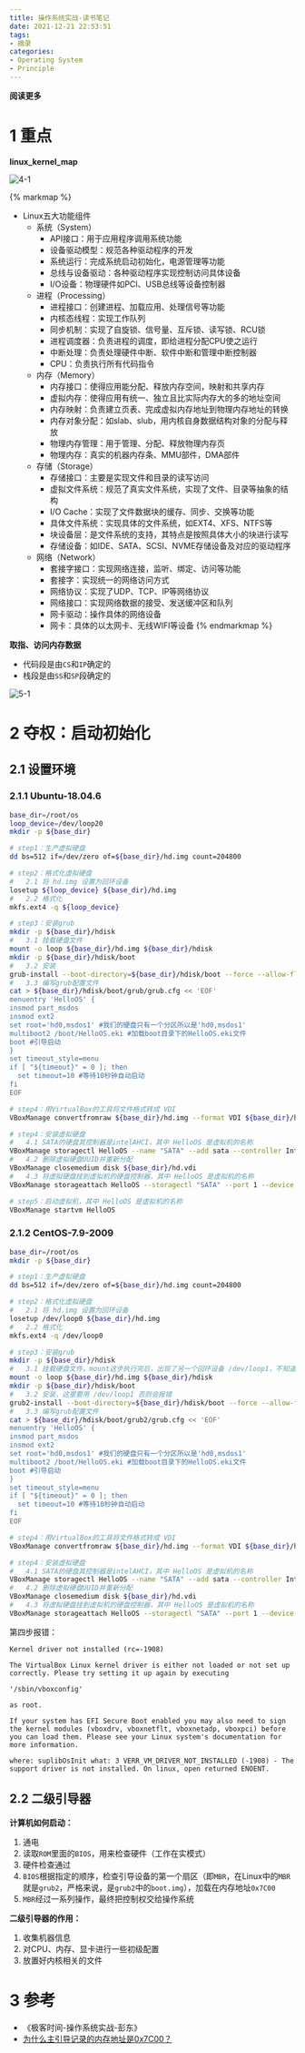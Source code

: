 ```yaml
---
title: 操作系统实战-读书笔记
date: 2021-12-21 22:53:51
tags: 
- 摘录
categories: 
- Operating System
- Principle
---
```


**阅读更多**

<!--more-->

# 1 重点

**linux_kernel_map**

![4-1](/images/操作系统实战-读书笔记/4-1.png)

{% markmap %}
- Linux五大功能组件
    - 系统（System）
        - API接口：用于应用程序调用系统功能
        - 设备驱动模型：规范各种驱动程序的开发
        - 系统运行：完成系统启动初始化，电源管理等功能
        - 总线与设备驱动：各种驱动程序实现控制访问具体设备
        - I/O设备：物理硬件如PCI、USB总线等设备控制器
    - 进程（Processing）
        - 进程接口：创建进程、加载应用、处理信号等功能
        - 内核态线程：实现工作队列
        - 同步机制：实现了自旋锁、信号量、互斥锁、读写锁、RCU锁
        - 进程调度器：负责进程的调度，即给进程分配CPU使之运行
        - 中断处理：负责处理硬件中断、软件中断和管理中断控制器
        - CPU：负责执行所有代码指令
    - 内存（Memory）
        - 内存接口：使得应用能分配、释放内存空间，映射和共享内存
        - 虚拟内存：使得应用有统一、独立且比实际内存大的多的地址空间
        - 内存映射：负责建立页表、完成虚拟内存地址到物理内存地址的转换
        - 内存对象分配：如slab、slub，用内核自身数据结构对象的分配与释放
        - 物理内存管理：用于管理、分配、释放物理内存页
        - 物理内存：真实的机器内存条、MMU部件，DMA部件
    - 存储（Storage）
        - 存储接口：主要是实现文件和目录的读写访问
        - 虚拟文件系统：规范了真实文件系统，实现了文件、目录等抽象的结构
        - I/O Cache：实现了文件数据块的缓存、同步、交换等功能
        - 具体文件系统：实现具体的文件系统，如EXT4、XFS、NTFS等
        - 块设备层：是文件系统的支持，其特点是按照具体大小的块进行读写
        - 存储设备：如IDE、SATA、SCSI、NVME存储设备及对应的驱动程序
    - 网络（Network）
        - 套接字接口：实现网络连接，监听、绑定、访问等功能
        - 套接字：实现统一的网络访问方式
        - 网络协议：实现了UDP、TCP、IP等网络协议
        - 网络接口：实现网络数据的接受、发送缓冲区和队列
        - 网卡驱动：操作具体的网络设备
        - 网卡：具体的以太网卡、无线WIFI等设备
{% endmarkmap %}

**取指、访问内存数据**

* 代码段是由`CS`和`IP`确定的
* 栈段是由`SS`和`SP`段确定的

![5-1](/images/操作系统实战-读书笔记/5-1.jpeg)

# 2 夺权：启动初始化

## 2.1 设置环境

### 2.1.1 Ubuntu-18.04.6

```sh
base_dir=/root/os
loop_device=/dev/loop20
mkdir -p ${base_dir}

# step1：生产虚拟硬盘
dd bs=512 if=/dev/zero of=${base_dir}/hd.img count=204800

# step2：格式化虚拟硬盘
#   2.1 将 hd.img 设置为回环设备
losetup ${loop_device} ${base_dir}/hd.img
#   2.2 格式化
mkfs.ext4 -q ${loop_device}

# step3：安装grub
mkdir -p ${base_dir}/hdisk
#   3.1 挂载硬盘文件
mount -o loop ${base_dir}/hd.img ${base_dir}/hdisk
mkdir -p ${base_dir}/hdisk/boot
#   3.2 安装
grub-install --boot-directory=${base_dir}/hdisk/boot --force --allow-floppy ${loop_device}
#   3.3 编写grub配置文件
cat > ${base_dir}/hdisk/boot/grub/grub.cfg << 'EOF'
menuentry 'HelloOS' {
insmod part_msdos
insmod ext2
set root='hd0,msdos1' #我们的硬盘只有一个分区所以是'hd0,msdos1'
multiboot2 /boot/HelloOS.eki #加载boot目录下的HelloOS.eki文件
boot #引导启动
}
set timeout_style=menu
if [ "${timeout}" = 0 ]; then
  set timeout=10 #等待10秒钟自动启动
fi
EOF

# step4：用VirtualBox的工具将文件格式转成 VDI
VBoxManage convertfromraw ${base_dir}/hd.img --format VDI ${base_dir}/hd.vdi

# step4：安装虚拟硬盘
#   4.1 SATA的硬盘其控制器是intelAHCI，其中 HelloOS 是虚拟机的名称
VBoxManage storagectl HelloOS --name "SATA" --add sata --controller IntelAhci --portcount 1
#   4.2 删除虚拟硬盘UUID并重新分配
VBoxManage closemedium disk ${base_dir}/hd.vdi
#   4.3 将虚拟硬盘挂到虚拟机的硬盘控制器，其中 HelloOS 是虚拟机的名称
VBoxManage storageattach HelloOS --storagectl "SATA" --port 1 --device 0 --type hdd --medium ${base_dir}/hd.vdi

# step5：启动虚拟机，其中 HelloOS 是虚拟机的名称
VBoxManage startvm HelloOS
```

### 2.1.2 CentOS-7.9-2009

```sh
base_dir=/root/os
mkdir -p ${base_dir}

# step1：生产虚拟硬盘
dd bs=512 if=/dev/zero of=${base_dir}/hd.img count=204800

# step2：格式化虚拟硬盘
#   2.1 将 hd.img 设置为回环设备
losetup /dev/loop0 ${base_dir}/hd.img
#   2.2 格式化
mkfs.ext4 -q /dev/loop0

# step3：安装grub
mkdir -p ${base_dir}/hdisk
#   3.1 挂载硬盘文件，mount这步执行完后，出现了另一个回环设备 /dev/loop1，不知道为啥
mount -o loop ${base_dir}/hd.img ${base_dir}/hdisk
mkdir -p ${base_dir}/hdisk/boot
#   3.2 安装，这里要用 /dev/loop1 否则会报错
grub2-install --boot-directory=${base_dir}/hdisk/boot --force --allow-floppy /dev/loop1
#   3.3 编写grub配置文件
cat > ${base_dir}/hdisk/boot/grub2/grub.cfg << 'EOF'
menuentry 'HelloOS' {
insmod part_msdos
insmod ext2
set root='hd0,msdos1' #我们的硬盘只有一个分区所以是'hd0,msdos1'
multiboot2 /boot/HelloOS.eki #加载boot目录下的HelloOS.eki文件
boot #引导启动
}
set timeout_style=menu
if [ "${timeout}" = 0 ]; then
  set timeout=10 #等待10秒钟自动启动
fi
EOF

# step4：用VirtualBox的工具将文件格式转成 VDI
VBoxManage convertfromraw ${base_dir}/hd.img --format VDI ${base_dir}/hd.vdi

# step4：安装虚拟硬盘
#   4.1 SATA的硬盘其控制器是intelAHCI，其中 HelloOS 是虚拟机的名称
VBoxManage storagectl HelloOS --name "SATA" --add sata --controller IntelAhci --portcount 1
#   4.2 删除虚拟硬盘UUID并重新分配
VBoxManage closemedium disk ${base_dir}/hd.vdi
#   4.3 将虚拟硬盘挂到虚拟机的硬盘控制器，其中 HelloOS 是虚拟机的名称
VBoxManage storageattach HelloOS --storagectl "SATA" --port 1 --device 0 --type hdd --medium ${base_dir}/hd.vdi
```

第四步报错：

```
Kernel driver not installed (rc=-1908)

The VirtualBox Linux kernel driver is either not loaded or not set up correctly. Please try setting it up again by executing

'/sbin/vboxconfig'

as root.

If your system has EFI Secure Boot enabled you may also need to sign the kernel modules (vboxdrv, vboxnetflt, vboxnetadp, vboxpci) before you can load them. Please see your Linux system's documentation for more information.

where: suplibOsInit what: 3 VERR_VM_DRIVER_NOT_INSTALLED (-1908) - The support driver is not installed. On linux, open returned ENOENT. 
```

## 2.2 二级引导器

**计算机如何启动：**

1. 通电
1. 读取`ROM`里面的`BIOS`，用来检查硬件（工作在实模式）
1. 硬件检查通过
1. `BIOS`根据指定的顺序，检查引导设备的第一个扇区（即`MBR`，在Linux中的`MBR`就是`grub2`，严格来说，是`grub2`中的`boot.img`），加载在内存地址`0x7C00`
1. `MBR`经过一系列操作，最终把控制权交给操作系统

**二级引导器的作用：**

1. 收集机器信息
1. 对CPU、内存、显卡进行一些初级配置
1. 放置好内核相关的文件

# 3 参考

* 《极客时间-操作系统实战-彭东》
* [为什么主引导记录的内存地址是0x7C00？](https://www.ruanyifeng.com/blog/2015/09/0x7c00.html)
